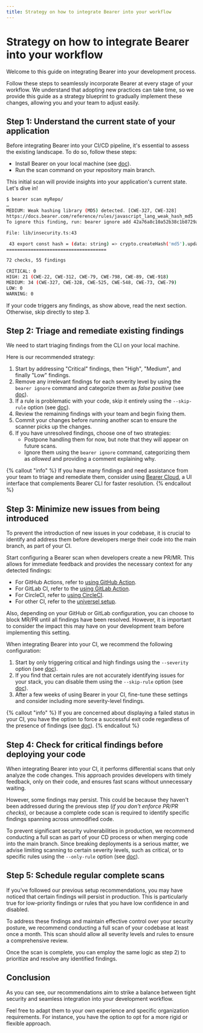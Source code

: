 ```yaml
---
title: Strategy on how to integrate Bearer into your workflow
---
```


# Strategy on how to integrate Bearer into your workflow

Welcome to this guide on integrating Bearer into your development process. 

Follow these steps to seamlessly incorporate Bearer at every stage of your workflow. We understand that adopting new practices can take time, so we provide this guide as a strategy blueprint to gradually implement these changes, allowing you and your team to adjust easily.

## Step 1: Understand the current state of your application

Before integrating Bearer into your CI/CD pipeline, it's essential to assess the existing landscape. To do so, follow these steps:
- Install Bearer on your local machine (see [doc](/quickstart)).
- Run the scan command on your repository main branch.

This initial scan will provide insights into your application's current state. Let's dive in!

```bash
$ bearer scan myRepo/
…
MEDIUM: Weak hashing library (MD5) detected. [CWE-327, CWE-328]
https://docs.bearer.com/reference/rules/javascript_lang_weak_hash_md5
To ignore this finding, run: bearer ignore add 42a76a8c10a52b38c1b8729a2f211830_0

File: lib/insecurity.ts:43

 43 export const hash = (data: string) => crypto.createHash('md5').update(data).digest('hex')
=====================================

72 checks, 55 findings

CRITICAL: 0
HIGH: 21 (CWE-22, CWE-312, CWE-79, CWE-798, CWE-89, CWE-918)
MEDIUM: 34 (CWE-327, CWE-328, CWE-525, CWE-548, CWE-73, CWE-79)
LOW: 0
WARNING: 0
```

If your code triggers any findings, as show above, read the next section. Otherwise, skip directly to step 3.

## Step 2: Triage and remediate existing findings

We need to start triaging findings from the CLI on your local machine. 

Here is our recommended strategy:
1. Start by addressing "Critical" findings, then "High", "Medium", and finally "Low" findings.
2. Remove any irrelevant findings for each severity level by using the ```bearer ignore``` command and categorize them as *false positive* (see [doc](/guides/configure-scan/#ignore-specific-findings)).
3. If a rule is problematic with your code, skip it entirely using the ```--skip-rule``` option (see [doc](/guides/configure-scan/#skip-rules-for-the-entire-scan)).
4. Review the remaining findings with your team and begin fixing them.
5. Commit your changes before running another scan to ensure the scanner picks up the changes.
6. If you have unresolved findings, choose one of two strategies:
    - Postpone handling them for now, but note that they will appear on future scans.
    - Ignore them using the ```bearer ignore``` command, categorizing them as *allowed* and providing a comment explaining why.


{% callout "info" %}
If you have many findings and need assistance from your team to triage and remediate them, consider using <a href="/guides/bearer-cloud">Bearer Cloud</a>, a UI interface that complements Bearer CLI for faster resolution.
{% endcallout %}

## Step 3: Minimize new issues from being introduced

To prevent the introduction of new issues in your codebase, it is crucial to identify and address them before developers merge their code into the main branch, as part of your CI.

Start configuring a Bearer scan when developers create a new PR/MR. This allows for immediate feedback and provides the necessary context for any detected findings:
- For GitHub Actions, refer to [using GitHub Action](/guides/github-action/#pull-request-diff).
- For GitLab CI, refer to the [using GitLab Action](/guides/gitlab/#gitlab-merge-request-diff).
- For CircleCI, refer to [using CircleCI](/guides/ci-setup/#circleci).
- For other CI, refer to the [universel setup](/guides/ci-setup/#universal-setup).

Also, depending on your GitHub or GitLab configuration, you can choose to block MR/PR until all findings have been resolved. However, it is important to consider the impact this may have on your development team before implementing this setting.

When integrating Bearer into your CI, we recommend the following configuration:
1. Start by only triggering critical and high findings using the ```--severity``` option (see [doc](/guides/configure-scan/#limit-severity-levels)).
2. If you find that certain rules are not accurately identifying issues for your stack, you can disable them using the ```--skip-rule``` option (see [doc](/guides/configure-scan/#skip-rules-for-the-entire-scan)).
3. After a few weeks of using Bearer in your CI, fine-tune these settings and consider including more severity-level findings. 

{% callout "info" %}
If you are concerned about displaying a failed status in your CI, you have the option to force a successful exit code regardless of the presence of findings (see <a href="/guides/configure-scan/#force-a-given-exit-code-for-the-scan-command">doc</a>).
{% endcallout %}

## Step 4: Check for critical findings before deploying your code

When integrating Bearer into your CI, it performs differential scans that only analyze the code changes. This approach provides developers with timely feedback, only on their code, and ensures fast scans without unnecessary waiting.

However, some findings may persist. This could be because they haven't been addressed during the previous step (*if you don't enforce PR/PR checks*), or because a complete code scan is required to identify specific findings spanning across unmodified code.

To prevent significant security vulnerabilities in production, we recommend conducting a full scan as part of your CD process or when merging code into the main branch. Since breaking deployments is a serious matter, we advise limiting scanning to certain severity levels, such as critical, or to specific rules using the ```--only-rule``` option (see [doc](/guides/configure-scan/#run-only-specified-rules)).



## Step 5: Schedule regular complete scans

If you've followed our previous setup recommendations, you may have noticed that certain findings will persist in production. This is particularly true for low-priority findings or rules that you have low confidence in and disabled.

To address these findings and maintain effective control over your security posture, we recommend conducting a full scan of your codebase at least once a month. This scan should allow all severity levels and rules to ensure a comprehensive review.

Once the scan is complete, you can employ the same logic as step 2) to prioritize and resolve any identified findings.


## Conclusion

As you can see, our recommendations aim to strike a balance between tight security and seamless integration into your development workflow. 

Feel free to adapt them to your own experience and specific organization requirements. For instance, you have the option to opt for a more rigid or flexible approach.